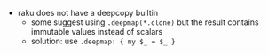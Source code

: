 - raku does not have a deepcopy builtin
  * some suggest using `.deepmap(*.clone)` but the result contains immutable
    values instead of scalars
  * solution: use `.deepmap: { my $_ = $_ }`
